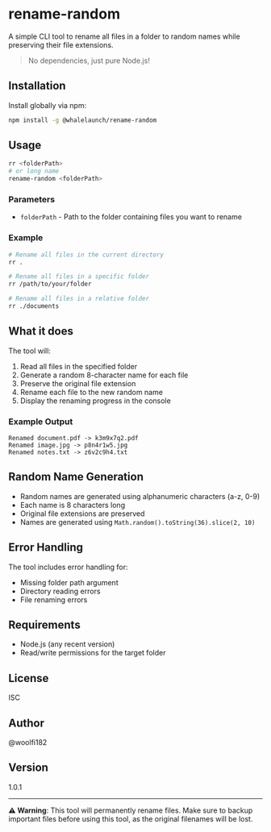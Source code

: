 # rename-random

A simple CLI tool to rename all files in a folder to random names while preserving their file extensions.

> No dependencies, just pure Node.js!

## Installation

Install globally via npm:

```bash
npm install -g @whalelaunch/rename-random
```

## Usage

```bash
rr <folderPath>
# or long name
rename-random <folderPath>
```

### Parameters

- `folderPath` - Path to the folder containing files you want to rename

### Example

```bash
# Rename all files in the current directory
rr .

# Rename all files in a specific folder
rr /path/to/your/folder

# Rename all files in a relative folder
rr ./documents
```

## What it does

The tool will:

1. Read all files in the specified folder
2. Generate a random 8-character name for each file
3. Preserve the original file extension
4. Rename each file to the new random name
5. Display the renaming progress in the console

### Example Output

```
Renamed document.pdf -> k3m9x7q2.pdf
Renamed image.jpg -> p8n4r1w5.jpg
Renamed notes.txt -> z6v2c9h4.txt
```

## Random Name Generation

- Random names are generated using alphanumeric characters (a-z, 0-9)
- Each name is 8 characters long
- Original file extensions are preserved
- Names are generated using `Math.random().toString(36).slice(2, 10)`

## Error Handling

The tool includes error handling for:

- Missing folder path argument
- Directory reading errors
- File renaming errors

## Requirements

- Node.js (any recent version)
- Read/write permissions for the target folder

## License

ISC

## Author

@woolfi182

## Version

1.0.1

---

**⚠️ Warning**: This tool will permanently rename files. Make sure to backup important files before using this tool, as the original filenames will be lost.
